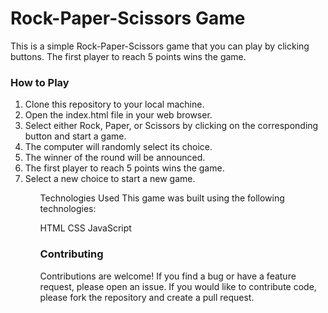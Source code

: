 <h1>Rock-Paper-Scissors Game</h1>
This is a simple Rock-Paper-Scissors game that you can play by clicking buttons. The first player to reach 5 points wins the game.

<h3>How to Play</h3>
<ol>
<li>Clone this repository to your local machine.</li>
<li>Open the index.html file in your web browser.</li>
<li>Select either Rock, Paper, or Scissors by clicking on the corresponding button and start a game.</li>
<li>The computer will randomly select its choice.</li>
<li>The winner of the round will be announced.</li>
<li>The first player to reach 5 points wins the game.</li>
<li>Select a new choice to start a new game.</li>
<ol/>

Technologies Used
This game was built using the following technologies:

HTML
CSS
JavaScript

<h3>Contributing</h3>
Contributions are welcome! If you find a bug or have a feature request, please open an issue. If you would like to contribute code, please fork the repository and create a pull request.
